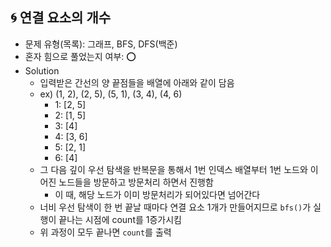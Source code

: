 ## 🌀 연결 요소의 개수

- 문제 유형(목록): 그래프, BFS, DFS(백준)
- 혼자 힘으로 풀었는지 여부: ⭕️
- Solution
  - 입력받은 간선의 양 끝점들을 배열에 아래와 같이 담음
  - ex) (1, 2), (2, 5), (5, 1), (3, 4), (4, 6)
    - 1: [2, 5]
    - 2: [1, 5]
    - 3: [4]
    - 4: [3, 6]
    - 5: [2, 1]
    - 6: [4]
  - 그 다음 깊이 우선 탐색을 반복문을 통해서 1번 인덱스 배열부터 1번 노드와 이어진 노드들을 방문하고 방문처리 하면서 진행함
    - 이 때, 해당 노드가 이미 방문처리가 되어있다면 넘어간다
  - 너비 우선 탐색이 한 번 끝날 때마다 연결 요소 1개가 만들어지므로 `bfs()`가 실행이 끝나는 시점에 count를 1증가시킴
  - 위 과정이 모두 끝나면 `count`를 출력